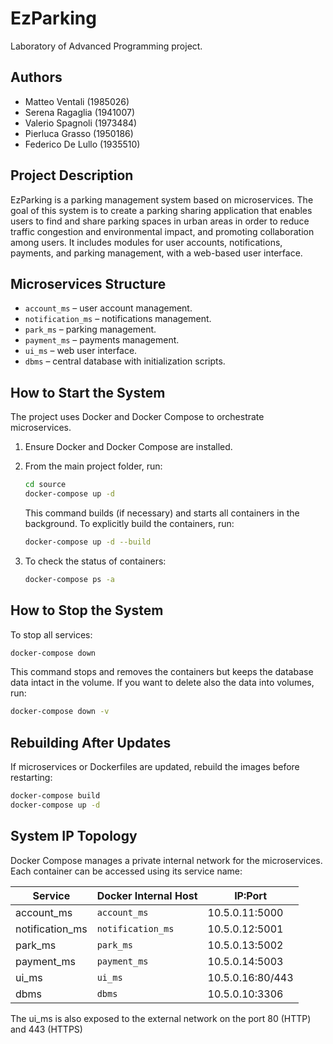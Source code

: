 # EzParking

Laboratory of Advanced Programming project.

## Authors
- Matteo Ventali (1985026)
- Serena Ragaglia (1941007)
- Valerio Spagnoli (1973484)
- Pierluca Grasso (1950186)
- Federico De Lullo (1935510)

## Project Description
EzParking is a parking management system based on microservices.
The goal of this system is to create a parking sharing application that enables
users to find and share parking spaces in urban areas in order to reduce traffic congestion 
and environmental impact, and promoting collaboration among users.
It includes modules for user accounts, notifications, payments, and parking management, with a web-based user interface.

## Microservices Structure
- `account_ms` – user account management.
- `notification_ms` – notifications management.
- `park_ms` – parking management.
- `payment_ms` – payments management.
- `ui_ms` – web user interface.
- `dbms` – central database with initialization scripts.

## How to Start the System
The project uses Docker and Docker Compose to orchestrate microservices.

1. Ensure Docker and Docker Compose are installed.

2. From the main project folder, run:
   
   ```bash
   cd source
   docker-compose up -d
    ```

   This command builds (if necessary) and starts all containers in the background.
   To explicitly build the containers, run:
   
   ```bash
   docker-compose up -d --build
   ```

3. To check the status of containers:
   
   ```bash
   docker-compose ps -a
   ```

## How to Stop the System
To stop all services:

```bash
docker-compose down
```

This command stops and removes the containers but keeps the database data intact in the volume.
If you want to delete also the data into volumes, run:

```bash
docker-compose down -v
```


## Rebuilding After Updates
If microservices or Dockerfiles are updated, rebuild the images before restarting:

```bash
docker-compose build
docker-compose up -d
```

## System IP Topology
Docker Compose manages a private internal network for the microservices. Each container can be accessed using its service name:

| Service           | Docker Internal Host  |   IP:Port
|------------------|---------------------------|---------------------|
| account_ms        | `account_ms`             |10.5.0.11:5000|
| notification_ms   | `notification_ms`        |10.5.0.12:5001|
| park_ms           | `park_ms`                |10.5.0.13:5002|
| payment_ms        | `payment_ms`             |10.5.0.14:5003|
| ui_ms             | `ui_ms`                  |10.5.0.16:80/443|
| dbms              | `dbms`                   |10.5.0.10:3306|

The ui_ms is also exposed to the external network on the port 80 (HTTP) and 443 (HTTPS)